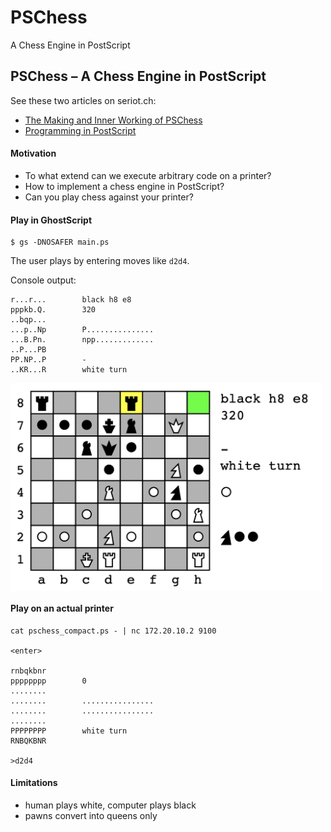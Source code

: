 # PSChess
A Chess Engine in PostScript

## PSChess – A Chess Engine in PostScript

See these two articles on seriot.ch:

- [The Making and Inner Working of PSChess](https://seriot.ch/projects/pschess.html)
- [Programming in PostScript](https://seriot.ch/projects/programming_in_postscript.html)

#### Motivation

- To what extend can we execute arbitrary code on a printer?
- How to implement a chess engine in PostScript?
- Can you play chess against your printer?

#### Play in GhostScript

    $ gs -DNOSAFER main.ps

The user plays by entering moves like `d2d4`.
    
Console output:
    
    r...r...        black h8 e8
    pppkb.Q.        320
    ..bqp...
    ...p..Np        P...............
    ...B.Pn.        npp.............
    ..P...PB
    PP.NP..P        -
    ..KR...R        white turn                   

<img src="pschess.png" width="500" align="center"></src>

#### Play on an actual printer

    cat pschess_compact.ps - | nc 172.20.10.2 9100
    
    <enter>
    
    rnbqkbnr             
    pppppppp        0
    ........
    ........        ................
    ........        ................
    ........
    PPPPPPPP        white turn                      
    RNBQKBNR        
    
    >d2d4

#### Limitations

- human plays white, computer plays black
- pawns convert into queens only
